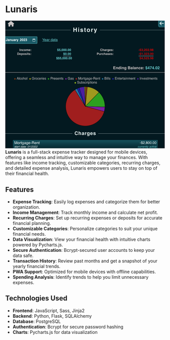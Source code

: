 # Lunaris
!['screenshot of website'](READMEimg.png)
**Lunaris** is a full-stack expense tracker designed for mobile devices, offering a seamless and intuitive way to manage your finances. With features like income tracking, customizable categories, recurring charges, and detailed expense analysis, Lunaris empowers users to stay on top of their financial health.

## Features

- **Expense Tracking**: Easily log expenses and categorize them for better organization.
- **Income Management**: Track monthly income and calculate net profit.
- **Recurring Charges**: Set up recurring expenses or deposits for accurate financial planning.
- **Customizable Categories**: Personalize categories to suit your unique financial needs.
- **Data Visualization**: View your financial health with intuitive charts powered by Pycharts.js.
- **Secure Authentication**: Bcrypt-secured user accounts to keep your data safe.
- **Transaction History**: Review past months and get a snapshot of your yearly financial trends.
- **PWA Support**: Optimized for mobile devices with offline capabilities.
- **Spending Analysis**: Identify trends to help you limit unnecessary expenses.

## Technologies Used

- **Frontend**: JavaScript, Sass, Jinja2
- **Backend**: Python, Flask, SQLAlchemy
- **Database**: PostgreSQL
- **Authentication**: Bcrypt for secure password hashing
- **Charts**: Pycharts.js for data visualization

